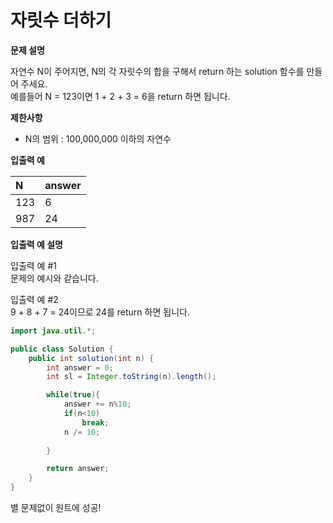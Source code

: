 # 자릿수 더하기

**문제 설명**

자연수 N이 주어지면, N의 각 자릿수의 합을 구해서 return 하는 solution 함수를 만들어 주세요.  
예를들어 N = 123이면 1 + 2 + 3 = 6을 return 하면 됩니다.

**제한사항**

* N의 범위 : 100,000,000 이하의 자연수

**입출력 예**

| N | answer |
| :--- | :--- |
| 123 | 6 |
| 987 | 24 |

**입출력 예 설명**

입출력 예 \#1  
문제의 예시와 같습니다.

입출력 예 \#2  
9 + 8 + 7 = 24이므로 24를 return 하면 됩니다.



```java
import java.util.*;

public class Solution {
    public int solution(int n) {
        int answer = 0;
        int sl = Integer.toString(n).length();

        while(true){
            answer += n%10;
            if(n<10)
                break;
            n /= 10;
            
        }

        return answer;
    }
}
```

별 문제없이 원트에 성공!

